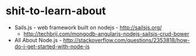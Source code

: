 # shit-to-learn-about

- Sails.js - web framework built on nodejs - http://sailsjs.org/
  - http://techbrij.com/mongodb-angularjs-nodejs-sailsjs-crud-bower
- All About Node.js - http://stackoverflow.com/questions/2353818/how-do-i-get-started-with-node-js
